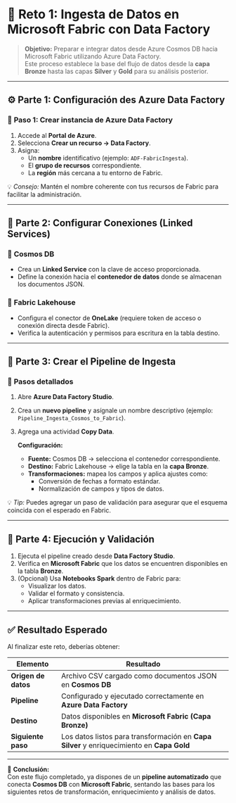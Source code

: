 # 🧩 **Reto 1: Ingesta de Datos en Microsoft Fabric con Data Factory**

> **Objetivo:** Preparar e integrar datos desde Azure Cosmos DB hacia Microsoft Fabric utilizando Azure Data Factory.  
> Este proceso establece la base del flujo de datos desde la **capa Bronze** hasta las capas **Silver** y **Gold** para su análisis posterior.

---

## ⚙️ **Parte 1: Configuración des Azure Data Factory**

### 🔹 **Paso 1: Crear instancia de Azure Data Factory**
1. Accede al **Portal de Azure**.  
2. Selecciona **Crear un recurso → Data Factory**.  
3. Asigna:
   - Un **nombre** identificativo (ejemplo: `ADF-FabricIngesta`).
   - El **grupo de recursos** correspondiente.
   - La **región** más cercana a tu entorno de Fabric.

💡 *Consejo:* Mantén el nombre coherente con tus recursos de Fabric para facilitar la administración.

---

## 🔗 **Parte 2: Configurar Conexiones (Linked Services)**

### 🔸 **Cosmos DB**
- Crea un **Linked Service** con la clave de acceso proporcionada.  
- Define la conexión hacia el **contenedor de datos** donde se almacenan los documentos JSON.

### 🔸 **Fabric Lakehouse**
- Configura el conector de **OneLake** (requiere token de acceso o conexión directa desde Fabric).  
- Verifica la autenticación y permisos para escritura en la tabla destino.

---

## 🚀 **Parte 3: Crear el Pipeline de Ingesta**

### 🧱 **Pasos detallados**
1. Abre **Azure Data Factory Studio**.  
2. Crea un **nuevo pipeline** y asígnale un nombre descriptivo (ejemplo: `Pipeline_Ingesta_Cosmos_to_Fabric`).  
3. Agrega una actividad **Copy Data**.  

   **Configuración:**
   - **Fuente:** Cosmos DB → selecciona el contenedor correspondiente.  
   - **Destino:** Fabric Lakehouse → elige la tabla en la **capa Bronze**.  
   - **Transformaciones:** mapea los campos y aplica ajustes como:
     - Conversión de fechas a formato estándar.
     - Normalización de campos y tipos de datos.

💡 *Tip:* Puedes agregar un paso de validación para asegurar que el esquema coincida con el esperado en Fabric.

---

## 🧪 **Parte 4: Ejecución y Validación**

1. Ejecuta el pipeline creado desde **Data Factory Studio**.  
2. Verifica en **Microsoft Fabric** que los datos se encuentren disponibles en la tabla **Bronze**.  
3. (Opcional) Usa **Notebooks Spark** dentro de Fabric para:
   - Visualizar los datos.  
   - Validar el formato y consistencia.  
   - Aplicar transformaciones previas al enriquecimiento.

---

## ✅ **Resultado Esperado**

Al finalizar este reto, deberías obtener:

| Elemento | Resultado |
|-----------|------------|
| **Origen de datos** | Archivo CSV cargado como documentos JSON en **Cosmos DB** |
| **Pipeline** | Configurado y ejecutado correctamente en **Azure Data Factory** |
| **Destino** | Datos disponibles en **Microsoft Fabric (Capa Bronze)** |
| **Siguiente paso** | Los datos listos para transformación en **Capa Silver** y enriquecimiento en **Capa Gold** |

---

🎯 **Conclusión:**  
Con este flujo completado, ya dispones de un **pipeline automatizado** que conecta **Cosmos DB** con **Microsoft Fabric**, sentando las bases para los siguientes retos de transformación, enriquecimiento y análisis de datos.
